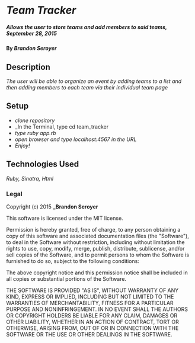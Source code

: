 # _Team Tracker_

##### _Allows the user to store teams and add members to said teams, September 28, 2015_

#### By _**Brandon Seroyer**_

## Description

_The user will be able to organize an event by adding teams to a list and then adding members to each team via their individual team page_

## Setup

* _clone repository_
* _In the Terminal, type cd team_tracker
* _type ruby app.rb_
* _open browser and type localhost:4567 in the URL_
* _Enjoy!_

## Technologies Used

_Ruby, Sinatra, Html_

### Legal

Copyright (c) 2015 **_Brandon Seroyer**

This software is licensed under the MIT license.

Permission is hereby granted, free of charge, to any person obtaining a copy
of this software and associated documentation files (the "Software"), to deal
in the Software without restriction, including without limitation the rights
to use, copy, modify, merge, publish, distribute, sublicense, and/or sell
copies of the Software, and to permit persons to whom the Software is
furnished to do so, subject to the following conditions:

The above copyright notice and this permission notice shall be included in
all copies or substantial portions of the Software.

THE SOFTWARE IS PROVIDED "AS IS", WITHOUT WARRANTY OF ANY KIND, EXPRESS OR
IMPLIED, INCLUDING BUT NOT LIMITED TO THE WARRANTIES OF MERCHANTABILITY,
FITNESS FOR A PARTICULAR PURPOSE AND NONINFRINGEMENT. IN NO EVENT SHALL THE
AUTHORS OR COPYRIGHT HOLDERS BE LIABLE FOR ANY CLAIM, DAMAGES OR OTHER
LIABILITY, WHETHER IN AN ACTION OF CONTRACT, TORT OR OTHERWISE, ARISING FROM,
OUT OF OR IN CONNECTION WITH THE SOFTWARE OR THE USE OR OTHER DEALINGS IN
THE SOFTWARE.
